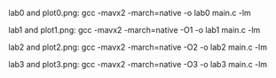 lab0 and plot0.png: gcc -mavx2 -march=native -o lab0 main.c -lm

lab1 and plot1.png: gcc -mavx2 -march=native -O1 -o lab1 main.c -lm

lab2 and plot2.png: gcc -mavx2 -march=native -O2 -o lab2 main.c -lm

lab3 and plot3.png: gcc -mavx2 -march=native -O3 -o lab3 main.c -lm
